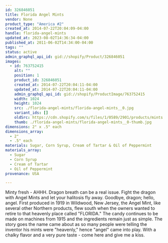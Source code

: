 ```yaml
---
id: 326846051
title: Florida Angel Mints
vendor: None
product_type: "America #2"
created_at: 2014-07-22T20:04:09-04:00
handle: florida-angel-mints
updated_at: 2023-08-02T14:36:34-04:00
published_at: 2011-06-02T14:34:00-04:00
tags: ""
status: active
admin_graphql_api_id: gid://shopify/Product/326846051
images:
  - id: 763752415
    alt: ""
    position: 1
    product_id: 326846051
    created_at: 2014-07-22T20:04:11-04:00
    updated_at: 2014-07-22T20:04:11-04:00
    admin_graphql_api_id: gid://shopify/ProductImage/763752415
    width: 1024
    height: 1024
    src: ./florida-angel-mints/florida-angel-mints__0.jpg
    variant_ids: []
    oldSrc: https://cdn.shopify.com/s/files/1/0589/2901/products/mints.jpeg?v=1406073851
    thumb: ./florida-angel-mints/florida-angel-mints__0-thumb.jpg
dimensions: 2" x .5" each
dimensions_array:
  - 2"
  - .5" each
materials: Sugar, Corn Syrup, Cream of Tartar & Oil of Peppermint
materials_array:
  - Sugar
  - Corn Syrup
  - Cream of Tartar
  - Oil of Peppermint
provenance: USA

---
```


Minty fresh - AHHH. Dragon breath can be a real issue. Fight the dragon with Angel Mints and let your halitosis fly away. Goodbye, dragon; hello, angel. First produced in 1919 in Wildwood, New Jersey, the Angel Mint, like several other Northern products, flew south when the owners wanted to retire to that heavenly place called "FLORIDA." The candy continues to be made on machines from 1915 and the ingredients remain just as simple. The story goes the name came about as so many people were telling the inventor his mints were "heavenly," hence "angel" came into play. With a chalky flavor and a very pure taste - come here and give me a kiss.